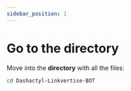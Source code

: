 ```yaml
---
sidebar_position: 1
---
```


# Go to the directory

Move into the **directory** with all the files:

```bash
cd Dashactyl-Linkvertise-BOT
```
